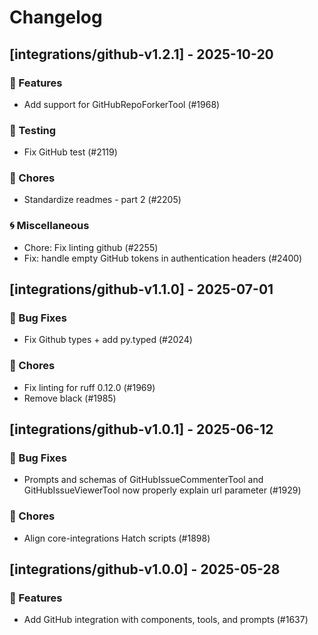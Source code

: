 # Changelog

## [integrations/github-v1.2.1] - 2025-10-20

### 🚀 Features

- Add support for GitHubRepoForkerTool (#1968)


### 🧪 Testing

- Fix GitHub test (#2119)

### 🧹 Chores

- Standardize readmes - part 2 (#2205)

### 🌀 Miscellaneous

- Chore: Fix linting github (#2255)
- Fix: handle empty GitHub tokens in authentication headers (#2400)

## [integrations/github-v1.1.0] - 2025-07-01

### 🐛 Bug Fixes

- Fix Github types + add py.typed (#2024)

### 🧹 Chores

- Fix linting for ruff 0.12.0 (#1969)
- Remove black (#1985)


## [integrations/github-v1.0.1] - 2025-06-12

### 🐛 Bug Fixes

- Prompts and schemas of GitHubIssueCommenterTool and GitHubIssueViewerTool now properly explain url parameter (#1929)


### 🧹 Chores

- Align core-integrations Hatch scripts (#1898)

## [integrations/github-v1.0.0] - 2025-05-28

### 🚀 Features

- Add GitHub integration with components, tools, and prompts (#1637)

<!-- generated by git-cliff -->
